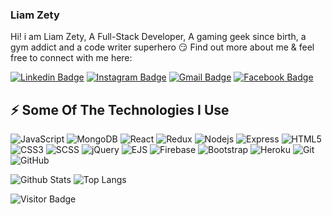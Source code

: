 ### Liam Zety

Hi! i am Liam Zety, A Full-Stack Developer, A gaming geek since birth, a gym addict and a code writer superhero :smirk: Find out more about me & feel free to connect with me here:

[![Linkedin Badge](https://img.shields.io/badge/-Linkedin-blue?style=flat-square&logo=Linkedin&logoColor=white&link=https://www.linkedin.com/in/liam-zety/)](https://www.linkedin.com/in/liam-zety/)
[![Instagram Badge](https://img.shields.io/badge/-Instagram-purple?style=flat-square&logo=instagram&logoColor=white&link=https://instagram.com/liam_zety/)](https://instagram.com/liam_zety)
[![Gmail Badge](https://img.shields.io/badge/-Gmail-c14438?style=flat-square&logo=Gmail&logoColor=white&link=mailto:liamzroma@gmail.com)](mailto:liamzroma@gmail.com)
[![Facebook Badge](https://img.shields.io/badge/-Facebook-0D8BF0?style=flat-square&logo=Facebook&logoColor=white&link=https://www.facebook.com/liamzety/)](https://www.facebook.com/liamzety/)

## ⚡ Some Of The Technologies I Use

![JavaScript](https://img.shields.io/badge/-JavaScript-black?style=flat-square&logo=javascript)
![MongoDB](https://img.shields.io/badge/-MongoDB-black?style=flat-square&logo=mongodb)
![React](https://img.shields.io/badge/-React-black?style=flat-square&logo=react)
![Redux](https://img.shields.io/badge/-Redux-181717?style=flat-square&logo=redux)
![Nodejs](https://img.shields.io/badge/-Nodejs-black?style=flat-square&logo=Node.js)
![Express](https://img.shields.io/badge/-Express-black?style=flat-square&logo=express)
![HTML5](https://img.shields.io/badge/-HTML5-E34F26?style=flat-square&logo=html5&logoColor=white)
![CSS3](https://img.shields.io/badge/-CSS3-1572B6?style=flat-square&logo=css3)
![SCSS](https://img.shields.io/badge/-SCSS-purple?style=flat-square&logo=scss)
![jQuery](https://img.shields.io/badge/-jQuery-black?style=flat-square&logo=jquery)
![EJS](https://img.shields.io/badge/-EJS-black?style=flat-square&logo=ejs)
![Firebase](https://img.shields.io/badge/-Firebase-black?style=flat-square&logo=firebase)
![Bootstrap](https://img.shields.io/badge/-Bootstrap-563D7C?style=flat-square&logo=bootstrap)
![Heroku](https://img.shields.io/badge/-Heroku-430098?style=flat-square&logo=heroku)
![Git](https://img.shields.io/badge/-Git-black?style=flat-square&logo=git)
![GitHub](https://img.shields.io/badge/-GitHub-181717?style=flat-square&logo=github)


![Github Stats](https://github-readme-stats.vercel.app/api?username=liamzety&count_private=true&show_icons=true&include_all_commits=true)
![Top Langs](https://github-readme-stats.vercel.app/api/top-langs/?username=liamzety&hide=TeX&layout=compact)

![Visitor Badge](https://visitor-badge.laobi.icu/badge?page_id=liamzety.liamzety)
